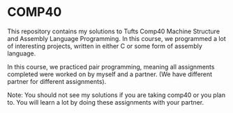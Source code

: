 # COMP40

This repository contains my solutions to Tufts Comp40 Machine Structure and Assembly Language Programming. In this course, we programmed a lot of interesting projects, written in either C or some form of assembly language.

In this course, we practiced pair programming, meaning all assignments completed were worked on by myself and a partner. (We have different partner for different assignments).

Note: You should not see my solutions if you are taking comp40 or you plan to. You will learn a lot by doing these assignments with your partner.
